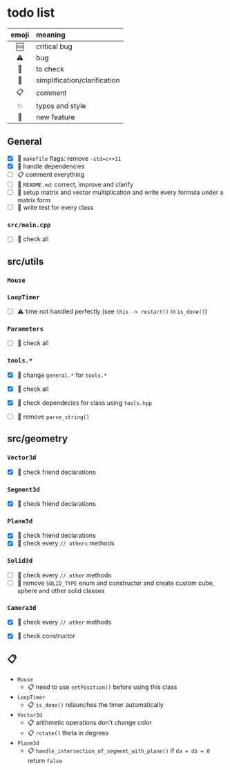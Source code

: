 # todo list

| emoji       | meaning                      |
| :---------: | :--------------------------- |
| :sos:       | critical bug                 |
| :warning:   | bug                          |
| :eyes:      | to check                     |
| :flashlight:| simplification/clarification |
| :clipboard: | comment                      |
| :sparkles:  | typos and style              |
| :tada:      | new feature                  |


## General
- [x] :eyes: `makefile` flags: remove `-std=c++11`
- [x] :flashlight: handle dependencies
- [ ] :clipboard: comment everything
- [ ] :tada: `README.md`: correct, improve and clarify
- [ ] :tada: setup matrix and vector multiplication and write every formula under a matrix form
- [ ] :tada: write test for every class

### `src/main.cpp`
- [ ] :eyes: check all



## src/utils

### `Mouse`

### `LoopTimer`
- [ ] :warning: time not handled perfectly (see `this -> restart()` in `is_done()`)

### `Parameters`
- [ ] :eyes: check all

### `tools.*`
- [x] :flashlight: change `general.*` for `tools.*`
- [x] :eyes: check all
- [x] :flashlight: check dependecies for class using `tools.hpp`
- [ ] :flashlight: remove `parse_string()`



## src/geometry

### `Vector3d`
- [x] :eyes: check friend declarations

### `Segment3d`
- [x] :eyes: check friend declarations

### `Plane3d`
- [x] :eyes: check friend declarations
- [x] :eyes: check every `// others` methods

### `Solid3d`
- [ ] :eyes: check every `// other` methods
- [ ] :tada: remove `SOLID_TYPE` enum and constructor and create custom cube, sphere and other solid classes

### `Camera3d`
- [x] :eyes: check every `// other` methods
- [x] :eyes: check constructor



## :clipboard:
* `Mouse`
    - :clipboard: need to use `setPosition()` before using this class
* `LoopTimer`
    - :clipboard: `is_done()` relaunches the timer automatically
* `Vector3d`
    - :clipboard: arithmetic operations don't change color
    - :clipboard: `rotate()` theta in degrees
* `Plane3d`
    - :clipboard: `handle_intersection_of_segment_with_plane()` if `da = db = 0` return `false`



